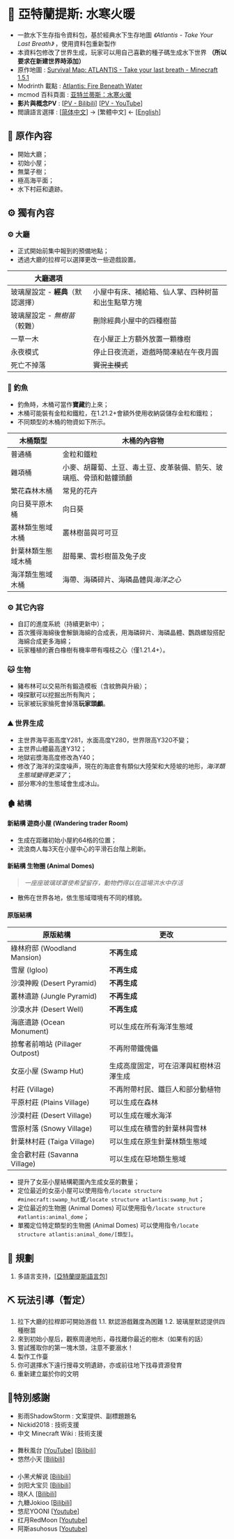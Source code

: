 # 🌊 亞特蘭提斯: 水寒火暖

- 一款水下生存指令資料包，基於經典水下生存地圖 *《Atlantis - Take Your Last Breath》* ，使用資料包重新製作
- 本資料包修改了世界生成，玩家可以用自己喜歡的種子碼生成水下世界 **（所以要求在新建世界時添加）**
- 原作地圖 : [Survival Map: ATLANTIS - Take your last breath - Minecraft 1.5.1](https://www.planetminecraft.com/project/survival-map-atlantis---take-your-last-breath---minecraft-151/)
- Modrinth 載點 : [Atlantis: Fire Beneath Water](https://modrinth.com/datapack/atlantis-firebeneathwater)
- mcmod 百科頁面 : [亚特兰蒂斯：水寒火暖](https://www.mcmod.cn/class/17704.html)
- **影片與概念PV** : [[PV - Bilibili](https://www.bilibili.com/video/BV11hSyYPEkc/)]   [[PV - YouTube](https://youtu.be/-Dn8rR7_0oo)]
- 閲讀語言選擇 : [[简体中文](https://github.com/Mzhuangshao/atlantis/blob/main/README.md)] → [繁體中文] ← [[English](https://github.com/Mzhuangshao/atlantis/blob/main/README_en_us.md)]

## 🔱 原作內容

- 開始大廳；
- 初始小屋；
- 無葉子樹；
- 極高海平面；
- 水下村莊和遺跡。

## ⚙️ 獨有內容

### ⚙️ 大廳

- 正式開始前集中報到的預備地點；
- 透過大廳的拉桿可以選擇更改一些遊戲設置。

| 大廳選項                          |                                                    |
| --------------------------------- | -------------------------------------------------- |
| 玻璃屋設定 - **經典**（默認選擇） | 小屋中有床、補給箱、仙人掌、四种树苗和出生點草方塊 |
| 玻璃屋設定 - *無樹苗*（較難）     | 刪除經典小屋中的四種樹苗                           |
| 一草一木                          | 在小屋正上方額外放置一顆橡樹                       |
| 永夜模式                          | 停止日夜流逝，遊戲時間凍結在午夜月圓               |
| 死亡不掉落                        | ~~實況主模式~~                                     |

### 🎣 釣魚

- 釣魚時，木桶可當作**寶藏**釣上來；
- 木桶可能裝有金粒和鐵粒，在1.21.2+會額外使用收納袋儲存金粒和鐵粒；
- 不同類型的木桶的物資如下所示。

| 木桶類型           | 木桶的內容物                                                       |
| ------------------ | ------------------------------------------------------------------ |
| 普通桶             | 金粒和鐵粒                                                         |
| 雜項桶             | 小麥、胡蘿蔔、土豆、毒土豆、皮革裝備、箭矢、玻璃瓶、骨頭和骷髏頭顱 |
| 繁花森林木桶       | 常見的花卉                                                         |
| 向日葵平原木桶     | 向日葵                                                             |
| 叢林類生態域木桶   | 叢林樹苗與可可豆                                                   |
| 針葉林類生態域木桶 | 甜莓果、雲杉樹苗及兔子皮                                           |
| 海洋類生態域木桶   | 海帶、海磷碎片、海磷晶體與*海洋之心*                                 |

### ⚙️ 其它內容

- 自訂的進度系統（持續更新中）；
- 首次獲得海綿後會解鎖海綿的合成表，用海磷碎片、海磷晶體、鸚鵡螺殼搭配海綿合成更多海綿；
- 玩家種植的蒼白橡樹有機率帶有嘎枝之心（僅1.​​21.4+）。

### 🐱 生物

- 豬布林可以交易所有鍛造模板（含紋飾與升級）；
- 嗅探獸可以挖掘出所有陶片；
- 玩家被玩家掄死會掉落**玩家頭顱**。

### ⛰ 世界生成

- 主世界海平面高度Y281，水面高度Y280，世界限高Y320不變；
- 主世界山體最高達Y312；
- 地獄岩漿海高度修改為Y40；
- 修改了海洋的深度噪声，現在的海底會有類似大陸架和大陸坡的地形，*海洋類生態域變得更深了*；
- 部分寒冷的生態域會生成冰山。

### 🏚 結構

#### 新結構 遊商小屋 (Wandering trader Room)

- 生成在距離初始小屋約64格的位置；
- 流浪商人每3天在小屋中心的平滑石台階上刷新。

#### 新結構 生物圈 (Animal Domes)

> *一座座玻璃球罩使希望留存，動物們得以在這場洪水中存活*

- 散佈在世界各地，依生態域環境有不同的樣貌。

#### 原版結構

| 原版結構                        | 更改                                   |
| ------------------------------- | -------------------------------------- |
| 綠林府邸 (Woodland Mansion)     | **不再生成**                           |
| 雪屋 (Igloo)                    | **不再生成**                           |
| 沙漠神殿 (Desert Pyramid)       | **不再生成**                           |
| 叢林遺跡 (Jungle Pyramid)       | **不再生成**                           |
| 沙漠水井 (Desert Well)          | **不再生成**                           |
| 海底遺跡 (Ocean Monument)       | 可以生成在所有海洋生態域               |
| 掠奪者前哨站 (Pillager Outpost) | 不再附帶鐵傀儡                         |
| 女巫小屋 (Swamp Hut)            | 生成高度固定，可在沼澤與紅樹林沼澤生成 |
| 村莊 (Village)                  | 不再附帶村民、鐵巨人和部分動植物       |
| 平原村莊 (Plains Village)       | 可以生成在森林                         |
| 沙漠村莊 (Desert Village)       | 可以生成在暖水海洋                     |
| 雪原村落 (Snowy Village)        | 可以生成在積雪的針葉林與雪林           |
| 針葉林村莊 (Taiga Village)      | 可以生成在原生針葉林類生態域           |
| 金合歡村莊 (Savanna Village)    | 可以生成在惡地類生態域                 |

- 提升了女巫小屋結構範圍內生成女巫的數量；
- 定位最近的女巫小屋可以使用指令`/locate structure #minecraft:swamp_hut`或`/locate structure atlantis:swamp_hut`；
- 定位最近的生物圈 (Animal Domes) 可以使用指令`/locate structure #atlantis:animal_dome`；
- 單獨定位特定類型的生物圈 (Animal Domes) 可以使用指令`/locate structure atlantis:animal_dome/[類型]`。

## 🎨 規劃

1. 多語言支持，[[亞特蘭提斯語言包]](https://github.com/Mzhuangshao/atlantis-language-pack)

## ⛏ 玩法引導（暫定）

1. 拉下大廳的拉桿即可開始游戲
  1.1. 默認游戲難度為困難
  1.2. 玻璃屋默認提供四種樹苗
2. 來到初始小屋后，觀察周邊地形，尋找離你最近的樹木（如果有的話）
3. 嘗試獲取你的第一塊木頭，注意不要溺水！
4. 製作工作臺
5. 你可選擇水下遠行搜尋文明遺跡，亦或前往地下找尋資源發育
6. 重新建立屬於你的文明

## 🎉特別感謝

- 影雨ShadowStorm : 文案提供、副標題題名
- Nickid2018 : 技術支援
- 中文 Minecraft Wiki : 技術支援

#### 

- 舞秋風台 [[YouTube](https://www.youtube.com/@MrChesterccj)] [[Bilibili](https://space.bilibili.com/3513275)] <!-- https://www.bilibili.com/video/av1073531 https://www.youtube.com/watch?v=RbzBAtncUks -->
- 悠然小天 [[Bilibili](https://space.bilibili.com/3746384)] <!-- https://v.youku.com/video?vid=XODAwMTg1MTcy -->

#### 

- 小黑犬解说 [[Bilibili](https://space.bilibili.com/191880668)] <!-- https://www.douyin.com/video/7423354055461784883-->
- 剑阳大宝贝 [[Bilibili](https://space.bilibili.com/3546735683046223)] <!-- https://www.bilibili.com/video/av113271323494903 -->
- 晓K人 [[Bilibili](https://space.bilibili.com/3546697930115900)] <!-- https://www.bilibili.com/video/av113271323494910 -->
- 九糖Jokioo [[Bilibili](https://space.bilibili.com/3494363103496786)]
- 悠尼YOONI [[Youtube](https://www.youtube.com/@YOONI_QQ)] <!-- https://www.youtube.com/watch?v=NN-afHildzY -->
- 红月RedMoon [[Youtube](https://www.youtube.com/@MoonRed)] <!-- https://www.youtube.com/watch?v=J9wV-tJ5JCM -->
- 阿斯asuhosus [[Youtube](https://www.youtube.com/channel/UC31opT8RH0KAOTRPjyTJqQQ)]